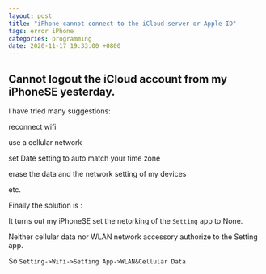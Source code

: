 ```yaml
---
layout: post
title: "iPhone cannot connect to the iCloud server or Apple ID"
tags: error iPhone
categories: programming
date: 2020-11-17 19:33:00 +0800
---
```


## Cannot logout the iCloud account from my iPhoneSE yesterday.

I have tried many suggestions:

reconnect wifi

use a cellular network

set Date setting to auto match your time zone

erase the data and the network setting of my devices

etc.

Finally the solution is :

It turns out my iPhoneSE set the netorking of the `Setting` app to None.

Neither cellular data nor WLAN network accessory authorize to the Setting app.

So `Setting->Wifi->Setting App->WLAN&Cellular Data`
